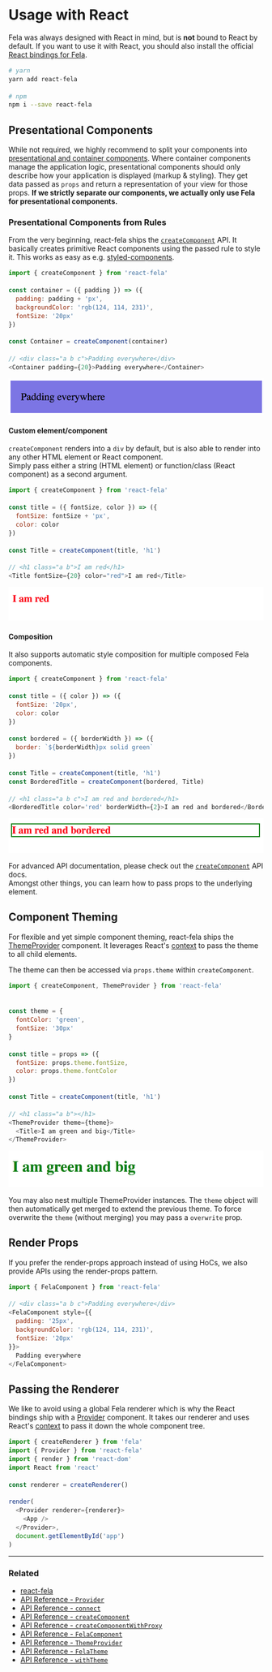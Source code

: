 # Usage with React

Fela was always designed with React in mind, but is **not** bound to React by default. If you want to use it with React, you should also install the official [React bindings for Fela](https://github.com/rofrischmann/fela/tree/master/packages/react-fela).

```sh
# yarn
yarn add react-fela

# npm
npm i --save react-fela
```

## Presentational Components
While not required, we highly recommend to split your components into [presentational and container components](https://medium.com/@dan_abramov/smart-and-dumb-components-7ca2f9a7c7d0#.67qfcbme5).
Where container components manage the application logic, presentational components should only describe how your application is displayed (markup & styling). They get data passed as `props` and return a representation of your view for those props.
**If we strictly separate our components, we actually only use Fela for presentational components.**

### Presentational Components from Rules
From the very beginning, react-fela ships the [`createComponent`](../api/bindings/createComponent.md) API. It basically creates primitive React components using the passed rule to style it. This works as easy as e.g. [styled-components](https://github.com/styled-components/styled-components).

```javascript
import { createComponent } from 'react-fela'

const container = ({ padding }) => ({
  padding: padding + 'px',
  backgroundColor: 'rgb(124, 114, 231)',
  fontSize: '20px'
})

const Container = createComponent(container)

// <div class="a b c">Padding everywhere</div>
<Container padding={20}>Padding everywhere</Container>
```

<img src='../res/react-1.png'>


#### Custom element/component
`createComponent` renders into a `div` by default, but is also able to render into any other HTML element or React component.<br>
Simply pass either a string (HTML element) or function/class (React component) as a second argument.

```javascript
import { createComponent } from 'react-fela'

const title = ({ fontSize, color }) => ({
  fontSize: fontSize + 'px',
  color: color
})

const Title = createComponent(title, 'h1')

// <h1 class="a b">I am red</h1>
<Title fontSize={20} color="red">I am red</Title>
```
<img src='../res/react-2.png'>

#### Composition
It also supports automatic style composition for multiple composed Fela components.

```javascript
import { createComponent } from 'react-fela'

const title = ({ color }) => ({
  fontSize: '20px',
  color: color
})

const bordered = ({ borderWidth }) => ({
  border: `${borderWidth}px solid green`
})

const Title = createComponent(title, 'h1')
const BorderedTitle = createComponent(bordered, Title)

// <h1 class="a b c">I am red and bordered</h1>
<BorderedTitle color='red' borderWidth={2}>I am red and bordered</BorderedTitle>
```
<img src='../res/react-3.png'>

For advanced API documentation, please check out the [`createComponent`](../api/bindings/createComponent.md) API docs.<br>
Amongst other things, you can learn how to pass props to the underlying element.


## Component Theming
For flexible and yet simple component theming, react-fela ships the  [ThemeProvider](../api/bindings/ThemeProvider.md) component.
It leverages React's [context](https://facebook.github.io/react/docs/context.html) to pass the theme to all child elements.
<br>

The theme can then be accessed via `props.theme` within `createComponent`.

```javascript
import { createComponent, ThemeProvider } from 'react-fela'


const theme = {
  fontColor: 'green',
  fontSize: '30px'
}

const title = props => ({
  fontSize: props.theme.fontSize,
  color: props.theme.fontColor
})

const Title = createComponent(title, 'h1')

// <h1 class="a b"></h1>
<ThemeProvider theme={theme}>
  <Title>I am green and big</Title>
</ThemeProvider>
```
<img src='../res/react-4.png'>

You may also nest multiple ThemeProvider instances. The `theme` object will then automatically get merged to extend the previous theme. To force overwrite the `theme` (without merging) you may pass a `overwrite` prop.

## Render Props
If you prefer the render-props approach instead of using HoCs, we also provide APIs using the render-props pattern.

```javascript 
import { FelaComponent } from 'react-fela'

// <div class="a b c">Padding everywhere</div>
<FelaComponent style={{
  padding: '25px',
  backgroundColor: 'rgb(124, 114, 231)',
  fontSize: '20px'
}}>
  Padding everywhere
</FelaComponent>
```

## Passing the Renderer
We like to avoid using a global Fela renderer which is why the React bindings ship with a  [Provider](../api/bindings/Provider.md) component. It takes our renderer and uses React's [context](https://facebook.github.io/react/docs/context.html) to pass it down the whole component tree.
```javascript
import { createRenderer } from 'fela'
import { Provider } from 'react-fela'
import { render } from 'react-dom'
import React from 'react'

const renderer = createRenderer()

render(
  <Provider renderer={renderer}>
    <App />
  </Provider>,
  document.getElementById('app')
)
```

---

### Related
* [react-fela](https://github.com/rofrischmann/fela/tree/master/packages/react-fela)
* [API Reference - `Provider`](../api/bindings/Provider.md)
* [API Reference - `connect`](../api/bindings/connect.md)
* [API Reference - `createComponent`](../api/bindings/createComponent.md)
* [API Reference - `createComponentWithProxy`](../api/bindings/createComponentWithProxy.md)
* [API Reference - `FelaComponent`](../api/bindings/FelaComponent.md)
* [API Reference - `ThemeProvider`](../api/bindings/ThemeProvider.md)
* [API Reference - `FelaTheme`](../api/bindings/FelaTheme.md)
* [API Reference - `withTheme`](../api/bindings/withTheme.md)
